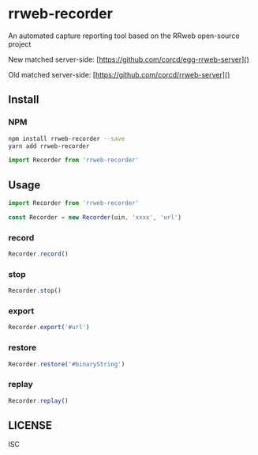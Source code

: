 <!--
 * @Author: Whzcorcd
 * @Date: 2020-07-29 15:08:24
 * @LastEditors: Wzhcorcd
 * @LastEditTime: 2020-07-29 17:26:33
 * @Description: file content
-->

# rrweb-recorder

An automated capture reporting tool based on the RRweb open-source project

New matched server-side: [https://github.com/corcd/egg-rrweb-server]()

Old matched server-side: [https://github.com/corcd/rrweb-server]()

## Install

### NPM

```bash
npm install rrweb-recorder --save
yarn add rrweb-recorder
```

```javascript
import Recorder from 'rrweb-recorder'
```

## Usage

```javascript
import Recorder from 'rrweb-recorder'

const Recorder = new Recorder(uin, 'xxxx', 'url')
```

### record

```javascript
Recorder.record()
```

### stop

```javascript
Recorder.stop()
```

### export

```javascript
Recorder.export('#url')
```

### restore

```javascript
Recorder.restore('#binaryString')
```

### replay

```javascript
Recorder.replay()
```

## LICENSE

ISC
